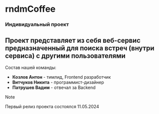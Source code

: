 # rndmCoffee
### Индивидуальный проект

## Проект представляет из себя веб-сервис предназначенный для поиска встреч (внутри сервиса) с другими пользователями

Состав нашей команды: 
- **Козлов Антон** - тимлид, Frontend разработчик
- **Витчуков Никита** - программист-дизайнер
- **Патрушев Вадим** - отвечал за Backend

> [!NOTE]
> Первый релиз проекта состоялся 11.05.2024